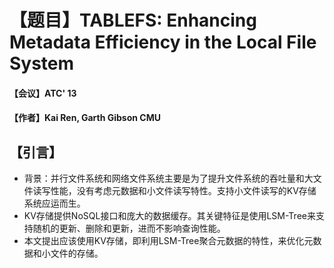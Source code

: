 # 【题目】TABLEFS: Enhancing Metadata Efficiency in the Local File System
#### 【会议】ATC' 13
#### 【作者】Kai Ren, Garth Gibson CMU

## 【引言】
- 背景：并行文件系统和网络文件系统主要是为了提升文件系统的吞吐量和大文件读写性能，没有考虑元数据和小文件读写特性。支持小文件读写的KV存储系统应运而生。
- KV存储提供NoSQL接口和庞大的数据缓存。其关键特征是使用LSM-Tree来支持随机的更新、删除和更新，进而不影响查询性能。
- 本文提出应该使用KV存储，即利用LSM-Tree聚合元数据的特性，来优化元数据和小文件的存储。

